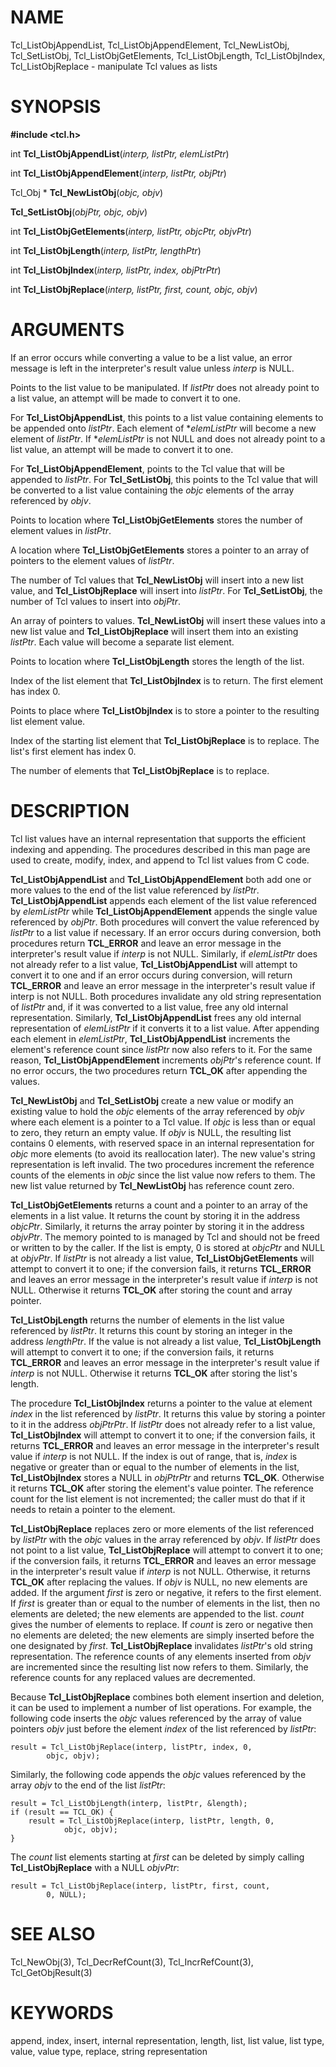 # NAME

Tcl_ListObjAppendList, Tcl_ListObjAppendElement, Tcl_NewListObj,
Tcl_SetListObj, Tcl_ListObjGetElements, Tcl_ListObjLength,
Tcl_ListObjIndex, Tcl_ListObjReplace - manipulate Tcl values as lists

# SYNOPSIS

**#include \<tcl.h\>**

int **Tcl_ListObjAppendList**(*interp, listPtr, elemListPtr*)

int **Tcl_ListObjAppendElement**(*interp, listPtr, objPtr*)

Tcl_Obj \* **Tcl_NewListObj**(*objc, objv*)

**Tcl_SetListObj**(*objPtr, objc, objv*)

int **Tcl_ListObjGetElements**(*interp, listPtr, objcPtr, objvPtr*)

int **Tcl_ListObjLength**(*interp, listPtr, lengthPtr*)

int **Tcl_ListObjIndex**(*interp, listPtr, index, objPtrPtr*)

int **Tcl_ListObjReplace**(*interp, listPtr, first, count, objc, objv*)

# ARGUMENTS

If an error occurs while converting a value to be a list value, an error
message is left in the interpreter\'s result value unless *interp* is
NULL.

Points to the list value to be manipulated. If *listPtr* does not
already point to a list value, an attempt will be made to convert it to
one.

For **Tcl_ListObjAppendList**, this points to a list value containing
elements to be appended onto *listPtr*. Each element of \**elemListPtr*
will become a new element of *listPtr*. If \**elemListPtr* is not NULL
and does not already point to a list value, an attempt will be made to
convert it to one.

For **Tcl_ListObjAppendElement**, points to the Tcl value that will be
appended to *listPtr*. For **Tcl_SetListObj**, this points to the Tcl
value that will be converted to a list value containing the *objc*
elements of the array referenced by *objv*.

Points to location where **Tcl_ListObjGetElements** stores the number of
element values in *listPtr*.

A location where **Tcl_ListObjGetElements** stores a pointer to an array
of pointers to the element values of *listPtr*.

The number of Tcl values that **Tcl_NewListObj** will insert into a new
list value, and **Tcl_ListObjReplace** will insert into *listPtr*. For
**Tcl_SetListObj**, the number of Tcl values to insert into *objPtr*.

An array of pointers to values. **Tcl_NewListObj** will insert these
values into a new list value and **Tcl_ListObjReplace** will insert them
into an existing *listPtr*. Each value will become a separate list
element.

Points to location where **Tcl_ListObjLength** stores the length of the
list.

Index of the list element that **Tcl_ListObjIndex** is to return. The
first element has index 0.

Points to place where **Tcl_ListObjIndex** is to store a pointer to the
resulting list element value.

Index of the starting list element that **Tcl_ListObjReplace** is to
replace. The list\'s first element has index 0.

The number of elements that **Tcl_ListObjReplace** is to replace.

# DESCRIPTION

Tcl list values have an internal representation that supports the
efficient indexing and appending. The procedures described in this man
page are used to create, modify, index, and append to Tcl list values
from C code.

**Tcl_ListObjAppendList** and **Tcl_ListObjAppendElement** both add one
or more values to the end of the list value referenced by *listPtr*.
**Tcl_ListObjAppendList** appends each element of the list value
referenced by *elemListPtr* while **Tcl_ListObjAppendElement** appends
the single value referenced by *objPtr*. Both procedures will convert
the value referenced by *listPtr* to a list value if necessary. If an
error occurs during conversion, both procedures return **TCL_ERROR** and
leave an error message in the interpreter\'s result value if *interp* is
not NULL. Similarly, if *elemListPtr* does not already refer to a list
value, **Tcl_ListObjAppendList** will attempt to convert it to one and
if an error occurs during conversion, will return **TCL_ERROR** and
leave an error message in the interpreter\'s result value if interp is
not NULL. Both procedures invalidate any old string representation of
*listPtr* and, if it was converted to a list value, free any old
internal representation. Similarly, **Tcl_ListObjAppendList** frees any
old internal representation of *elemListPtr* if it converts it to a list
value. After appending each element in *elemListPtr*,
**Tcl_ListObjAppendList** increments the element\'s reference count
since *listPtr* now also refers to it. For the same reason,
**Tcl_ListObjAppendElement** increments *objPtr*\'s reference count. If
no error occurs, the two procedures return **TCL_OK** after appending
the values.

**Tcl_NewListObj** and **Tcl_SetListObj** create a new value or modify
an existing value to hold the *objc* elements of the array referenced by
*objv* where each element is a pointer to a Tcl value. If *objc* is less
than or equal to zero, they return an empty value. If *objv* is NULL,
the resulting list contains 0 elements, with reserved space in an
internal representation for *objc* more elements (to avoid its
reallocation later). The new value\'s string representation is left
invalid. The two procedures increment the reference counts of the
elements in *objc* since the list value now refers to them. The new list
value returned by **Tcl_NewListObj** has reference count zero.

**Tcl_ListObjGetElements** returns a count and a pointer to an array of
the elements in a list value. It returns the count by storing it in the
address *objcPtr*. Similarly, it returns the array pointer by storing it
in the address *objvPtr*. The memory pointed to is managed by Tcl and
should not be freed or written to by the caller. If the list is empty, 0
is stored at *objcPtr* and NULL at *objvPtr*. If *listPtr* is not
already a list value, **Tcl_ListObjGetElements** will attempt to convert
it to one; if the conversion fails, it returns **TCL_ERROR** and leaves
an error message in the interpreter\'s result value if *interp* is not
NULL. Otherwise it returns **TCL_OK** after storing the count and array
pointer.

**Tcl_ListObjLength** returns the number of elements in the list value
referenced by *listPtr*. It returns this count by storing an integer in
the address *lengthPtr*. If the value is not already a list value,
**Tcl_ListObjLength** will attempt to convert it to one; if the
conversion fails, it returns **TCL_ERROR** and leaves an error message
in the interpreter\'s result value if *interp* is not NULL. Otherwise it
returns **TCL_OK** after storing the list\'s length.

The procedure **Tcl_ListObjIndex** returns a pointer to the value at
element *index* in the list referenced by *listPtr*. It returns this
value by storing a pointer to it in the address *objPtrPtr*. If
*listPtr* does not already refer to a list value, **Tcl_ListObjIndex**
will attempt to convert it to one; if the conversion fails, it returns
**TCL_ERROR** and leaves an error message in the interpreter\'s result
value if *interp* is not NULL. If the index is out of range, that is,
*index* is negative or greater than or equal to the number of elements
in the list, **Tcl_ListObjIndex** stores a NULL in *objPtrPtr* and
returns **TCL_OK**. Otherwise it returns **TCL_OK** after storing the
element\'s value pointer. The reference count for the list element is
not incremented; the caller must do that if it needs to retain a pointer
to the element.

**Tcl_ListObjReplace** replaces zero or more elements of the list
referenced by *listPtr* with the *objc* values in the array referenced
by *objv*. If *listPtr* does not point to a list value,
**Tcl_ListObjReplace** will attempt to convert it to one; if the
conversion fails, it returns **TCL_ERROR** and leaves an error message
in the interpreter\'s result value if *interp* is not NULL. Otherwise,
it returns **TCL_OK** after replacing the values. If *objv* is NULL, no
new elements are added. If the argument *first* is zero or negative, it
refers to the first element. If *first* is greater than or equal to the
number of elements in the list, then no elements are deleted; the new
elements are appended to the list. *count* gives the number of elements
to replace. If *count* is zero or negative then no elements are deleted;
the new elements are simply inserted before the one designated by
*first*. **Tcl_ListObjReplace** invalidates *listPtr*\'s old string
representation. The reference counts of any elements inserted from
*objv* are incremented since the resulting list now refers to them.
Similarly, the reference counts for any replaced values are decremented.

Because **Tcl_ListObjReplace** combines both element insertion and
deletion, it can be used to implement a number of list operations. For
example, the following code inserts the *objc* values referenced by the
array of value pointers *objv* just before the element *index* of the
list referenced by *listPtr*:

    result = Tcl_ListObjReplace(interp, listPtr, index, 0,
            objc, objv);

Similarly, the following code appends the *objc* values referenced by
the array *objv* to the end of the list *listPtr*:

    result = Tcl_ListObjLength(interp, listPtr, &length);
    if (result == TCL_OK) {
        result = Tcl_ListObjReplace(interp, listPtr, length, 0,
                objc, objv);
    }

The *count* list elements starting at *first* can be deleted by simply
calling **Tcl_ListObjReplace** with a NULL *objvPtr*:

    result = Tcl_ListObjReplace(interp, listPtr, first, count,
            0, NULL);

# SEE ALSO

Tcl_NewObj(3), Tcl_DecrRefCount(3), Tcl_IncrRefCount(3),
Tcl_GetObjResult(3)

# KEYWORDS

append, index, insert, internal representation, length, list, list
value, list type, value, value type, replace, string representation
